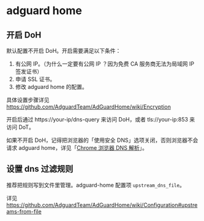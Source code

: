 # adguard home

## 开启 DoH

默认配置不开启 DoH。开启需要满足以下条件：

1. 有公网 IP。（为什么一定要有公网 IP ？因为免费 CA 服务商无法为局域网 IP 签发证书）
2. 申请 SSL 证书。
3. 修改 adguard home 的配置。

具体设置步骤详见 https://github.com/AdguardTeam/AdGuardHome/wiki/Encryption

开启后通过 https://your-ip/dns-query 来访问 DoH，或者 tls://your-ip:853 来访问 DoT。

如果不开启 DoH，记得把浏览器的「使用安全 DNS」选项关闭，否则浏览器不会请求 adguard home，详见「[Chrome 浏览器 DNS 解析](../front-end/chrome-dns-resolver.md)」。

## 设置 dns 过滤规则

推荐把规则写到文件里管理。adguard-home 配置项 `upstream_dns_file`。

详见 https://github.com/AdguardTeam/AdGuardHome/wiki/Configuration#upstreams-from-file
